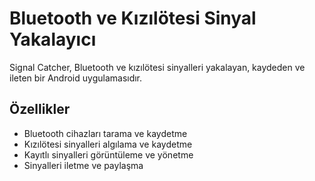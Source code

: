 # Bluetooth ve Kızılötesi Sinyal Yakalayıcı

Signal Catcher, Bluetooth ve kızılötesi sinyalleri yakalayan, kaydeden ve ileten bir Android uygulamasıdır.

## Özellikler

- Bluetooth cihazları tarama ve kaydetme
- Kızılötesi sinyalleri algılama ve kaydetme
- Kayıtlı sinyalleri görüntüleme ve yönetme
- Sinyalleri iletme ve paylaşma
